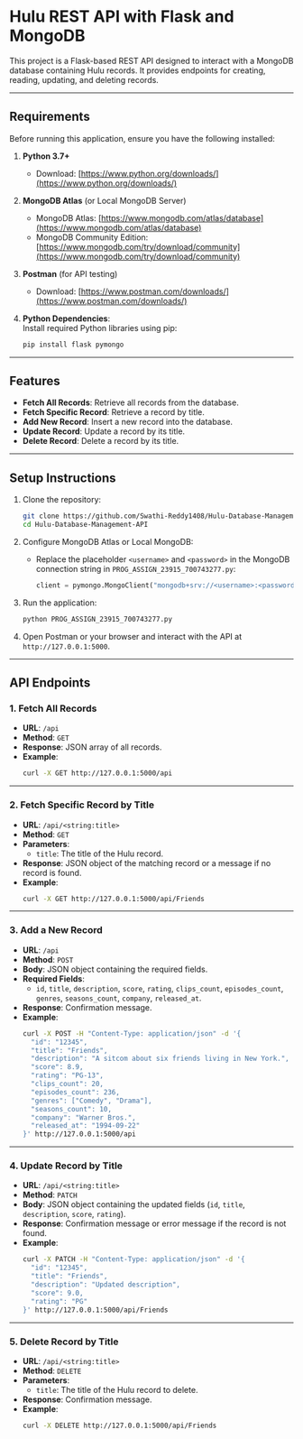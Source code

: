 
# Hulu REST API with Flask and MongoDB

This project is a Flask-based REST API designed to interact with a MongoDB database containing Hulu records. It provides endpoints for creating, reading, updating, and deleting records.

---

## Requirements

Before running this application, ensure you have the following installed:

1. **Python 3.7+**  
   - Download: [https://www.python.org/downloads/](https://www.python.org/downloads/)

2. **MongoDB Atlas** (or Local MongoDB Server)  
   - MongoDB Atlas: [https://www.mongodb.com/atlas/database](https://www.mongodb.com/atlas/database)  
   - MongoDB Community Edition: [https://www.mongodb.com/try/download/community](https://www.mongodb.com/try/download/community)

3. **Postman** (for API testing)  
   - Download: [https://www.postman.com/downloads/](https://www.postman.com/downloads/)

4. **Python Dependencies**:  
   Install required Python libraries using pip:  
   ```bash
   pip install flask pymongo
   ```

---
## Features

- **Fetch All Records**: Retrieve all records from the database.
- **Fetch Specific Record**: Retrieve a record by title.
- **Add New Record**: Insert a new record into the database.
- **Update Record**: Update a record by its title.
- **Delete Record**: Delete a record by its title.

---

## Setup Instructions

1. Clone the repository:  
   ```bash
   git clone https://github.com/Swathi-Reddy1408/Hulu-Database-Management-API.git
   cd Hulu-Database-Management-API
   ```

2. Configure MongoDB Atlas or Local MongoDB:  
   - Replace the placeholder `<username>` and `<password>` in the MongoDB connection string in `PROG_ASSIGN_23915_700743277.py`:  
     ```python
     client = pymongo.MongoClient("mongodb+srv://<username>:<password>@cluster0.hlrnkae.mongodb.net/?retryWrites=true&w=majority")
     ```

3. Run the application:  
   ```bash
   python PROG_ASSIGN_23915_700743277.py
   ```

4. Open Postman or your browser and interact with the API at `http://127.0.0.1:5000`.

---

## API Endpoints

### 1. **Fetch All Records**  
   - **URL**: `/api`  
   - **Method**: `GET`  
   - **Response**: JSON array of all records.  
   - **Example**:  
     ```bash
     curl -X GET http://127.0.0.1:5000/api
     ```

---

### 2. **Fetch Specific Record by Title**  
   - **URL**: `/api/<string:title>`  
   - **Method**: `GET`  
   - **Parameters**:  
     - `title`: The title of the Hulu record.  
   - **Response**: JSON object of the matching record or a message if no record is found.  
   - **Example**:  
     ```bash
     curl -X GET http://127.0.0.1:5000/api/Friends
     ```

---

### 3. **Add a New Record**  
   - **URL**: `/api`  
   - **Method**: `POST`  
   - **Body**: JSON object containing the required fields.  
   - **Required Fields**:  
     - `id`, `title`, `description`, `score`, `rating`, `clips_count`, `episodes_count`, `genres`, `seasons_count`, `company`, `released_at`.  
   - **Response**: Confirmation message.  
   - **Example**:  
     ```bash
     curl -X POST -H "Content-Type: application/json" -d '{
       "id": "12345",
       "title": "Friends",
       "description": "A sitcom about six friends living in New York.",
       "score": 8.9,
       "rating": "PG-13",
       "clips_count": 20,
       "episodes_count": 236,
       "genres": ["Comedy", "Drama"],
       "seasons_count": 10,
       "company": "Warner Bros.",
       "released_at": "1994-09-22"
     }' http://127.0.0.1:5000/api
     ```

---

### 4. **Update Record by Title**  
   - **URL**: `/api/<string:title>`  
   - **Method**: `PATCH`  
   - **Body**: JSON object containing the updated fields (`id`, `title`, `description`, `score`, `rating`).  
   - **Response**: Confirmation message or error message if the record is not found.  
   - **Example**:  
     ```bash
     curl -X PATCH -H "Content-Type: application/json" -d '{
       "id": "12345",
       "title": "Friends",
       "description": "Updated description",
       "score": 9.0,
       "rating": "PG"
     }' http://127.0.0.1:5000/api/Friends
     ```

---

### 5. **Delete Record by Title**  
   - **URL**: `/api/<string:title>`  
   - **Method**: `DELETE`  
   - **Parameters**:  
     - `title`: The title of the Hulu record to delete.  
   - **Response**: Confirmation message.  
   - **Example**:  
     ```bash
     curl -X DELETE http://127.0.0.1:5000/api/Friends
     ```
